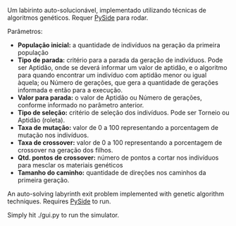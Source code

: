 Um labirinto auto-solucionável, implementado utilizando técnicas de algoritmos genéticos.
Requer <a href="http://www.pyside.org/" target="_blank">PySide</a> para rodar.

Parâmetros:
<ul>
<li><b>População inicial:</b> a quantidade de indivíduos na geração da primeira população</li>
<li><b>Tipo de parada:</b> critério para a parada da geração de indivíduos. Pode ser Aptidão, onde se deverá informar um valor de aptidão, e o algoritmo para quando encontrar um indivíduo com aptidão menor ou igual àquela; ou Número de gerações, que gera a quantidade de gerações informada e então para a execução.</li>
<li><b>Valor para parada:</b> o valor de Aptidão ou Número de gerações, conforme informado no parâmetro anterior.</li>
<li><b>Tipo de seleção:</b> critério de seleção dos indivíduos. Pode ser Torneio ou Aptidão (roleta).</li>
<li><b>Taxa de mutação:</b> valor de 0 a 100 representando a porcentagem de mutação nos indivíduos.</li>
<li><b>Taxa de crossover:</b> valor de 0 a 100 representando a porcentagem de crossover na geração dos filhos.</li>
<li><b>Qtd. pontos de crossover:</b> número de pontos a cortar nos indivíduos para mesclar os materiais genéticos</li>
<li><b>Tamanho do caminho:</b> quantidade de direções nos caminhos da primeira geração.</li>
</ul>

An auto-solving labyrinth exit problem implemented with genetic algorithm techniques.
Requires <a href="http://www.pyside.org/" target="_blank">PySide</a> to run.

Simply hit ./gui.py to run the simulator.
